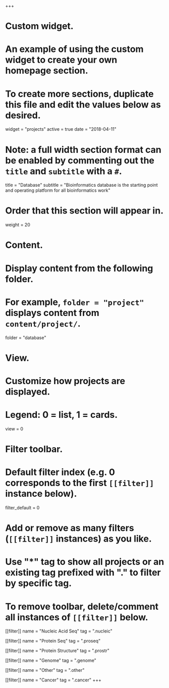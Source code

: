 +++
# Custom widget.
# An example of using the custom widget to create your own homepage section.
# To create more sections, duplicate this file and edit the values below as desired.
widget = "projects"
active = true
date = "2018-04-11"

# Note: a full width section format can be enabled by commenting out the `title` and `subtitle` with a `#`.
title = "Database"
subtitle = "Bioinformatics database is the starting point and operating platform for all bioinformatics work"

# Order that this section will appear in.
weight = 20

# Content.
# Display content from the following folder.
# For example, `folder = "project"` displays content from `content/project/`.
folder = "database"

# View.
# Customize how projects are displayed.
# Legend: 0 = list, 1 = cards.
view = 0

# Filter toolbar.

# Default filter index (e.g. 0 corresponds to the first `[[filter]]` instance below).
filter_default = 0

# Add or remove as many filters (`[[filter]]` instances) as you like.
# Use "*" tag to show all projects or an existing tag prefixed with "." to filter by specific tag.
# To remove toolbar, delete/comment all instances of `[[filter]]` below.


[[filter]]
  name = "Nucleic Acid Seq"
  tag = ".nucleic"

[[filter]]
  name = "Protein Seq"
  tag = ".proseq"
  
  [[filter]]
  name = "Protein Structure"
  tag = ".prostr"

[[filter]]
  name = "Genome"
  tag = ".genome"
  
[[filter]]
  name = "Other"
  tag = ".other"
  
[[filter]]
  name = "Cancer"
  tag = ".cancer"
+++

